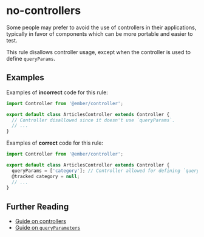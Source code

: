 # no-controllers

Some people may prefer to avoid the use of controllers in their applications, typically in favor of components which can be more portable and easier to test.

This rule disallows controller usage, except when the controller is used to define `queryParams`.

## Examples

Examples of **incorrect** code for this rule:

```js
import Controller from '@ember/controller';

export default class ArticlesController extends Controller {
  // Controller disallowed since it doesn't use `queryParams`.
  // ...
}
```

Examples of **correct** code for this rule:

```js
import Controller from '@ember/controller';

export default class ArticlesController extends Controller {
  queryParams = ['category']; // Controller allowed for defining `queryParams`.
  @tracked category = null;
  // ...
}
```

## Further Reading

- [Guide on controllers](https://guides.emberjs.com/release/routing/controllers/)
- [Guide on `queryParameters`](https://guides.emberjs.com/release/routing/query-params/)
